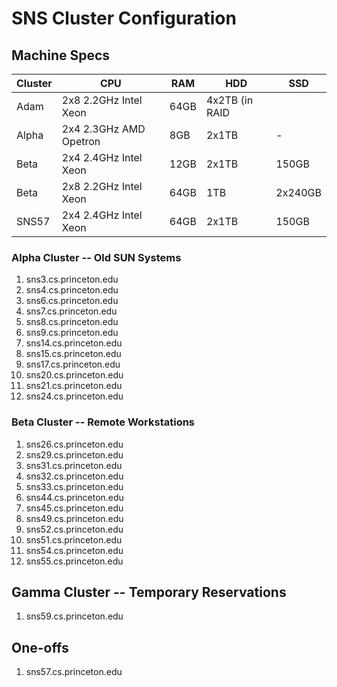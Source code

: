 # SNS Cluster Configuration

## Machine Specs

| Cluster | CPU                    | RAM  | HDD   | SSD     |
|---------|------------------------|------|-------------|---------|
| Adam    | 2x8 2.2GHz Intel Xeon  | 64GB | 4x2TB (in RAID |         |
| Alpha   | 2x4 2.3GHz AMD Opetron | 8GB  | 2x1TB | -       |
| Beta    | 2x4 2.4GHz Intel Xeon  | 12GB | 2x1TB | 150GB   |
| Beta    | 2x8 2.2GHz Intel Xeon  | 64GB | 1TB   | 2x240GB |
| SNS57   | 2x4 2.4GHz Intel Xeon  | 64GB | 2x1TB | 150GB   |


### Alpha Cluster -- Old SUN Systems

1. sns3.cs.princeton.edu
2. sns4.cs.princeton.edu
3. sns6.cs.princeton.edu
4. sns7.cs.princeton.edu
5. sns8.cs.princeton.edu
6. sns9.cs.princeton.edu
7. sns14.cs.princeton.edu
7. sns15.cs.princeton.edu
8. sns17.cs.princeton.edu
9. sns20.cs.princeton.edu
10. sns21.cs.princeton.edu
11. sns24.cs.princeton.edu

### Beta Cluster -- Remote Workstations

1. sns26.cs.princeton.edu
2. sns29.cs.princeton.edu
3. sns31.cs.princeton.edu
4. sns32.cs.princeton.edu
5. sns33.cs.princeton.edu
6. sns44.cs.princeton.edu
6. sns45.cs.princeton.edu
8. sns49.cs.princeton.edu
9. sns52.cs.princeton.edu
10. sns51.cs.princeton.edu
11. sns54.cs.princeton.edu
12. sns55.cs.princeton.edu

## Gamma Cluster -- Temporary Reservations

1. sns59.cs.princeton.edu

## One-offs

1. sns57.cs.princeton.edu
